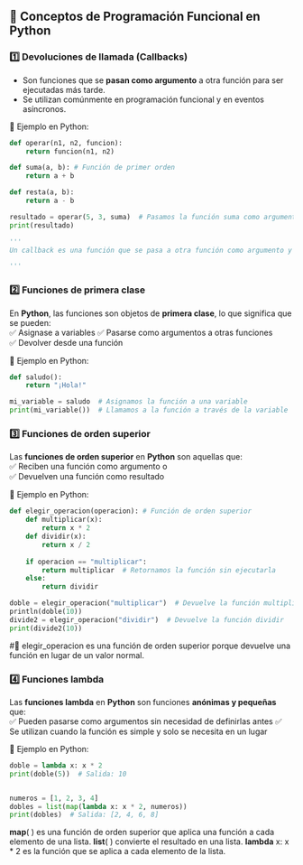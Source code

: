 ## 📌 Conceptos de Programación Funcional en Python  

### **1️⃣ Devoluciones de llamada (Callbacks)**  
- Son funciones que se **pasan como argumento** a otra función para ser ejecutadas más tarde.  
- Se utilizan comúnmente en programación funcional y en eventos asíncronos.  

🔹 Ejemplo en Python:  
```python
def operar(n1, n2, funcion):
    return funcion(n1, n2)

def suma(a, b): # Función de primer orden
    return a + b

def resta(a, b):
    return a - b

resultado = operar(5, 3, suma)  # Pasamos la función suma como argumento
print(resultado)

'''
Un callback es una función que se pasa a otra función como argumento y se espera que sea llamada dentro de esa función

'''

```
### **2️⃣ Funciones de primera clase** 

En **Python**, las funciones son objetos de **primera clase**, lo que significa que se pueden:  
✅ Asignase a variables 
✅ Pasarse como argumentos a otras funciones  
✅ Devolver desde una función  

🔹 Ejemplo en Python:
```python
def saludo():
    return "¡Hola!"

mi_variable = saludo  # Asignamos la función a una variable
print(mi_variable())  # Llamamos a la función a través de la variable
```

### **3️⃣ Funciones de orden superior**

Las **funciones de orden superior** en **Python** son aquellas que:  
✅ Reciben una función como argumento o  
✅ Devuelven una función como resultado  

🔹 Ejemplo en Python: 
```python
def elegir_operacion(operacion): # Función de orden superior
    def multiplicar(x):
        return x * 2
    def dividir(x):
        return x / 2
    
    if operacion == "multiplicar":
        return multiplicar  # Retornamos la función sin ejecutarla
    else:
        return dividir

doble = elegir_operacion("multiplicar")  # Devuelve la función multiplicar
println(doble(10))
divide2 = elegir_operacion("dividir")  # Devuelve la función dividir
print(divide2(10))
```

#🔸 elegir_operacion es una función de orden superior porque devuelve una función en lugar de un valor normal.


### **4️⃣ Funciones lambda** 

Las **funciones lambda** en **Python** son funciones **anónimas y pequeñas** que:  
✅ Pueden pasarse como argumentos sin necesidad de definirlas antes 
✅ Se utilizan cuando la función es simple y solo se necesita en un lugar 

🔹 Ejemplo en Python: 
```python
doble = lambda x: x * 2
print(doble(5))  # Salida: 10


numeros = [1, 2, 3, 4]
dobles = list(map(lambda x: x * 2, numeros)) 
print(dobles)  # Salida: [2, 4, 6, 8]
```

**map**( ) es una función de orden superior que aplica una función a cada elemento de una lista.
**list**( ) convierte el resultado en una lista.
**lambda** x: x * 2 es la función que se aplica a cada elemento de la lista.